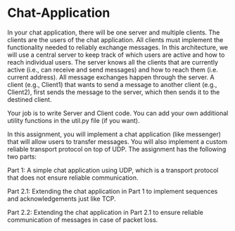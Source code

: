 # Chat-Application

In your chat application, there will be one server and multiple clients. The clients are the users of the chat
application. All clients must implement the functionality needed to reliably exchange messages. In this
architecture, we will use a central server to keep track of which users are active and how to reach individual
users. The server knows all the clients that are currently active (i.e., can receive and send messages) and how
to reach them (i.e. current address). All message exchanges happen through the server. A client (e.g., Client1)
that wants to send a message to another client (e.g., Client2), first sends the message to the server, which then
sends it to the destined client.

Your job is to write Server and Client code. You can add your own additional utility functions in the
util.py file (if you want).

In this assignment, you will implement a chat application (like messenger) that will allow users to transfer
messages. You will also implement a custom reliable transport protocol on top of UDP. The assignment has the
following two parts:

Part 1: A simple chat application using UDP, which is a transport protocol that does not ensure reliable
communication.

Part 2.1: Extending the chat application in Part 1 to implement sequences and acknowledgements just like
TCP.

Part 2.2: Extending the chat application in Part 2.1 to ensure reliable communication of messages in case of
packet loss.
